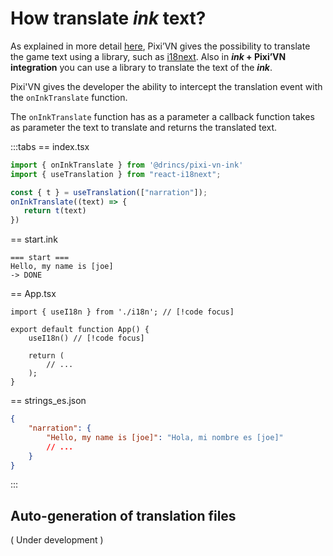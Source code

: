 # How translate *ink* text?

As explained in more detail [here](/start/translate.md), Pixi’VN gives the possibility to translate the game text using a library, such as [i18next](https://www.i18next.com/). Also in ***ink* + Pixi’VN integration** you can use a library to translate the text of the ***ink***.

Pixi'VN gives the developer the ability to intercept the translation event with the `onInkTranslate` function.

The `onInkTranslate` function has as a parameter a callback function takes as parameter the text to translate and returns the translated text.

:::tabs
== index.tsx

```ts
import { onInkTranslate } from '@drincs/pixi-vn-ink'
import { useTranslation } from "react-i18next";

const { t } = useTranslation(["narration"]);
onInkTranslate((text) => {
   return t(text)
})
```

== start.ink

```ink
=== start ===
Hello, my name is [joe]
-> DONE
```

== App.tsx

```tsx
import { useI18n } from './i18n'; // [!code focus]

export default function App() {
    useI18n() // [!code focus]

    return (
        // ...
    );
}
```

== strings_es.json

```json
{
    "narration": {
        "Hello, my name is [joe]": "Hola, mi nombre es [joe]"
        // ...
    }
}
```

:::

<sandbox
  template="7pg6dy"
  entry="/src/ink/start.ink"
/>

## Auto-generation of translation files

( Under development )
